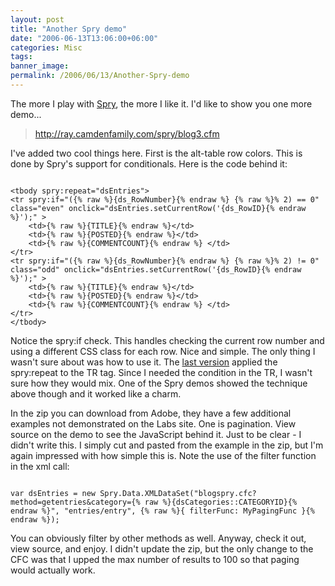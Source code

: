 ```yaml
---
layout: post
title: "Another Spry demo"
date: "2006-06-13T13:06:00+06:00"
categories: Misc 
tags: 
banner_image: 
permalink: /2006/06/13/Another-Spry-demo
---
```


The more I play with <a href="http://labs.adobe.com/technologies/spry/">Spry</a>, the more I like it. I'd like to show you one more demo...

<blockquote>
<a href="http://ray.camdenfamily.com/spry/blog3.cfm">http://ray.camdenfamily.com/spry/blog3.cfm</a>
</blockquote>

I've added two cool things here. First is the alt-table row colors. This is done by Spry's support for conditionals. Here is the code behind it:

<code>
&lt;tbody spry:repeat="dsEntries"&gt;
&lt;tr spry:if="({% raw %}{ds_RowNumber}{% endraw %} {% raw %}% 2) == 0" class="even" onclick="dsEntries.setCurrentRow('{ds_RowID}{% endraw %}');" &gt;
	&lt;td&gt;{% raw %}{TITLE}{% endraw %}&lt;/td&gt;
	&lt;td&gt;{% raw %}{POSTED}{% endraw %}&lt;/td&gt;
	&lt;td&gt;{% raw %}{COMMENTCOUNT}{% endraw %}&nbsp;&lt;/td&gt;
&lt;/tr&gt;
&lt;tr spry:if="({% raw %}{ds_RowNumber}{% endraw %} {% raw %}% 2) != 0" class="odd" onclick="dsEntries.setCurrentRow('{ds_RowID}{% endraw %}');" &gt;
	&lt;td&gt;{% raw %}{TITLE}{% endraw %}&lt;/td&gt;
	&lt;td&gt;{% raw %}{POSTED}{% endraw %}&lt;/td&gt;
	&lt;td&gt;{% raw %}{COMMENTCOUNT}{% endraw %}&nbsp;&lt;/td&gt;
&lt;/tr&gt;
&lt;/tbody&gt;
</code>

Notice the spry:if check. This handles checking the current row number and using a different CSS class for each row. Nice and simple. The only thing I wasn't sure about was how to use it. The <a href="http://ray.camdenfamily.com/spry/blog3.cfm">last version</a> applied the spry:repeat to the TR tag. Since I needed the condition in the TR, I wasn't sure how they would mix. One of the Spry demos showed the technique above though and it worked like a charm.

In the zip you can download from Adobe, they have a few additional examples not demonstrated on the Labs site. One is pagination. View source on the demo to see the JavaScript behind it. Just to be clear - I didn't write this. I simply cut and pasted from the example in the zip, but I'm again impressed with how simple this is. Note the use of the filter function in the xml call:

<code>
var dsEntries = new Spry.Data.XMLDataSet("blogspry.cfc?method=getentries&category={% raw %}{dsCategories::CATEGORYID}{% endraw %}", "entries/entry", {% raw %}{ filterFunc: MyPagingFunc }{% endraw %});
</code>

You can obviously filter by other methods as well. Anyway, check it out, view source, and enjoy. I didn't update the zip, but the only change to the CFC was that I upped the max number of results to 100 so that paging would actually work.